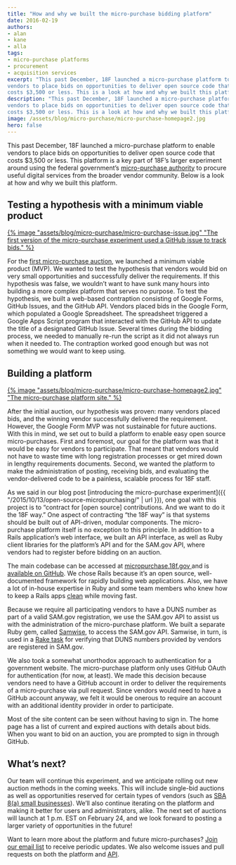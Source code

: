 ```yaml
---
title: "How and why we built the micro-purchase bidding platform"
date: 2016-02-19
authors:
- alan
- kane
- alla
tags:
- micro-purchase platforms
- procurement
- acquisition services
excerpt: "This past December, 18F launched a micro-purchase platform to enable
vendors to place bids on opportunities to deliver open source code that
costs $3,500 or less. This is a look at how and why we built this platform."
description: "This past December, 18F launched a micro-purchase platform to enable
vendors to place bids on opportunities to deliver open source code that
costs $3,500 or less. This is a look at how and why we built this platform."
image: /assets/blog/micro-purchase/micro-purchase-homepage2.jpg
hero: false
---
```


This past December, 18F launched a micro-purchase platform to enable
vendors to place bids on opportunities to deliver open source code that
costs $3,500 or less. This platform is a key part of 18F’s larger
experiment around using the federal government’s [micro-purchase
authority](https://www.acquisition.gov/far/html/Subpart%2013_2.html) to
procure useful digital services from the broader vendor community. Below
is a look at how and why we built this platform.

Testing a hypothesis with a minimum viable product
--------------------------------------------------

[{% image "assets/blog/micro-purchase/micro-purchase-issue.jpg" "The first version of the micro-purchase experiment used a GitHub issue to track bids." %}](https://github.com/18F/calc/issues/255)

For the [first micro-purchase
auction](https://github.com/18F/calc/issues/255), we launched a minimum
viable product (MVP). We wanted to test the hypothesis that vendors
would bid on very small opportunities and successfully deliver the
requirements. If this hypothesis was false, we wouldn’t want to have
sunk many hours into building a more complex platform that serves no
purpose. To test the hypothesis, we built a web-based contraption
consisting of Google Forms, GitHub Issues, and the GitHub API. Vendors
placed bids in the Google Form, which populated a Google Spreadsheet.
The spreadsheet triggered a Google Apps Script program that interacted
with the GitHub API to update the title of a designated GitHub Issue.
Several times during the bidding process, we needed to manually re-run
the script as it did not always run when it needed to. The contraption
worked good enough but was not something we would want to keep using.

Building a platform
-------------------

[{% image "assets/blog/micro-purchase/micro-purchase-homepage2.jpg" "The micro-purchase platform site." %}](https://micropurchase.18f.gov)

After the initial auction, our hypothesis was proven: many vendors
placed bids, and the winning vendor successfully delivered the
requirement. However, the Google Form MVP was not sustainable for future
auctions. With this in mind, we set out to build a platform to enable
easy open source micro-purchases. First and foremost, our goal for the
platform was that it would be easy for vendors to participate. That
meant that vendors would not have to waste time with long registration
processes or get mired down in lengthy requirements documents. Second,
we wanted the platform to make the administration of posting, receiving
bids, and evaluating the vendor-delivered code to be a painless,
scalable process for 18F staff.

As we said in our blog post [introducing the micro-purchase
experiment]({{ "/2015/10/13/open-source-micropurchasing/" | url }}),
one goal with this project is to “contract for [open source]
contributions. And we want to do it the 18F way.” One aspect of
contracting “the 18F way” is that systems should be built out of
API-driven, modular components. The micro-purchase platform itself is no
exception to this principle. In addition to a Rails application’s web
interface, we built an API interface, as well as Ruby client libraries
for the platform’s API and for the SAM.gov API, where vendors had to
register before bidding on an auction.

The main codebase can be accessed at [micropurchase.18f.gov
](https://micropurchase.18f.gov)and is [available on
GitHub](https://github.com/18F/micropurchase). We chose Rails because
it’s an open source, well-documented framework for rapidly building web
applications. Also, we have a lot of in-house expertise in Ruby and some
team members who knew how to keep a Rails apps
[clean](https://codeclimate.com/github/18F/micropurchase) while moving
fast.

Because we require all participating vendors to have a DUNS number as
part of a valid SAM.gov registration, we use the SAM.gov API to assist
us with the administration of the micro-purchase platform. We built a
separate Ruby gem, called [Samwise](https://github.com/18F/samwise),
to access the SAM.gov API. Samwise, in turn, is used in a [Rake
task](https://github.com/18F/micropurchase/blob/develop/lib/tasks/sam.rake)
for verifying that DUNS numbers provided by vendors are registered in
SAM.gov.

We also took a somewhat unorthodox approach to authentication for a
government website. The micro-purchase platform only uses GitHub OAuth
for authentication (for now, at least). We made this decision because
vendors need to have a GitHub account in order to deliver the
requirements of a micro-purchase via pull request. Since vendors would
need to have a GitHub account anyway, we felt it would be onerous to
require an account with an additional identity provider in order to
participate.

Most of the site content can be seen without having to sign in. The home
page has a list of current and expired auctions with details about bids.
When you want to bid on an auction, you are prompted to sign in through
GitHub.

## What’s next?

Our team will continue this experiment, and we anticipate rolling out
new auction methods in the coming weeks. This will include single-bid
auctions as well as opportunities reserved for certain types of vendors
(such as [SBA 8(a) small
businesses](https://www.sba.gov/contracting/government-contracting-programs/8a-business-development-program)).
We’ll also continue iterating on the platform and making it better for
users and administrators, alike. The next set of auctions will launch at
1 p.m. EST on February 24, and we look forward to posting a larger
variety of opportunities in the future!

Want to learn more about the platform and future micro-purchases? [Join
our email list](http://eepurl.com/bJQHFr) to receive periodic updates.
We also welcome issues and pull requests on both the platform and
[API](https://pages.18f.gov/micropurchase-api-docs/).
